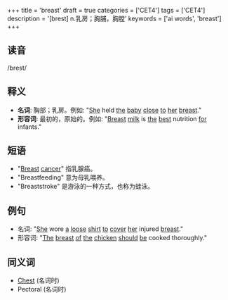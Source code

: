 +++
title = 'breast'
draft = true
categories = ['CET4']
tags = ['CET4']
description = '[brest] n.乳房；胸脯，胸膛'
keywords = ['ai words', 'breast']
+++

## 读音
/brest/

## 释义
- **名词**: 胸部；乳房。例如: "[She](/post/she/) held [the](/post/the/) [baby](/post/baby/) [close](/post/close/) [to](/post/to/) [her](/post/her/) [breast](/post/breast/)."
- **形容词**: 最初的，原始的。例如: "[Breast](/post/breast/) [milk](/post/milk/) is [the](/post/the/) [best](/post/best/) nutrition [for](/post/for/) infants."

## 短语
- "[Breast](/post/breast/) [cancer](/post/cancer/)" 指乳腺癌。
- "Breastfeeding" 意为母乳喂养。
- "Breaststroke" 是游泳的一种方式，也称为蛙泳。

## 例句
- 名词: "[She](/post/she/) wore [a](/post/a/) [loose](/post/loose/) [shirt](/post/shirt/) [to](/post/to/) [cover](/post/cover/) [her](/post/her/) injured [breast](/post/breast/)."
- 形容词: "[The](/post/the/) [breast](/post/breast/) [of](/post/of/) [the](/post/the/) [chicken](/post/chicken/) [should](/post/should/) [be](/post/be/) cooked thoroughly."

## 同义词
- [Chest](/post/chest/) (名词时)
- Pectoral (名词时)
